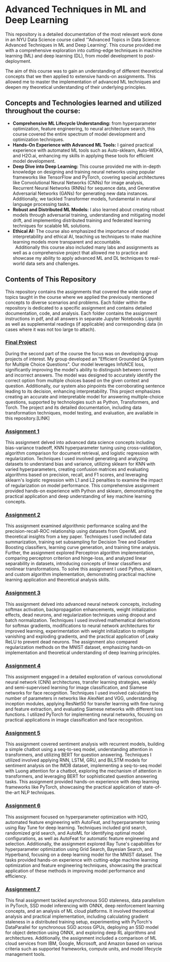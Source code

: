 # Advanced Techniques in ML and Deep Learning

This repository is a detailed documentation of the most relevant work done in an  NYU Data Science course called ‘"Advanced Topics in Data Science: Advanced Techniques in ML and Deep Learning’. This course provided me with a comprehensive exploration into cutting-edge techniques in machine learning (ML) and deep learning (DL), from model development to post-deployment.<br>

The aim of this course was to gain an understanding of different theoretical concepts that we then applied to extensive hands-on assignments. This allowed me to master the implementation of advanced ML techniques and deepen my theoretical understanding of their underlying principles.

## Concepts and Technologies learned and utilized throughout the course:
- **Comprehensive ML Lifecycle Understanding:** from hyperparameter optimization, feature engineering, to neural architecture search, this course covered the entire spectrum of model development and optimization techniques.
- **Hands-On Experience with Advanced ML Tools:** I gained practical experience with automated ML tools such as Auto-sklearn, Auto-WEKA, and H2O.ai, enhancing my skills in applying these tools for efficient model development.
- **Deep Dive into Deep Learning:** This course provided me with in-depth knowledge on designing and training neural networks using popular frameworks like TensorFlow and PyTorch, covering special architectures like Convolutional Neural Networks (CNNs) for image analysis, Recurrent Neural Networks (RNNs) for sequence data, and Generative Adversarial Networks (GANs) for generating new data instances. Additionally, we tackled Transformer models, fundamental in natural language processing tasks. 
- **Robust and Distributed ML Models:** I also learned about creating robust models through adversarial training, understanding and mitigating model drift, and implementing distributed training and federated learning techniques for scalable ML solutions.
- **Ethical AI:** The course also emphasized the importance of model interpretability and ethical AI, teaching us techniques to make machine learning models more transparent and accountable. <br>
 
Additionally this course also included many labs and assignments as well as a comprehensive project that allowed me to practice and showcase my ability to apply advanced ML and DL techniques to real-world data sets and challenges.

## Contents of This Repository

This repository contains the assignments that covered the wide range of topics taught in the course where we applied the previously mentioned concepts to diverse scenarios and problems. Each folder within the repository is dedicated to a specific assignment and contains detailed documentation, code, and analysis.
Each folder contains the assignment instructions in pdf, and all answers in separate Jupyter Notebooks (.ipynb) as well as supplemental readings (if applicable) and corresponding data (in cases where it was not too large to attach). 

### [Final Project](https://github.com/anastasia-s02/QA-system-for-MCQ)
During the second part of the course the focus was on developing group projects of interest. My group developed an "Efficient Grounded QA System for Multiple Choice Questions". Our model leverages InfoNCE loss, significantly improving the model's ability to distinguish between correct and incorrect answers. The model was designed to accurately identify the correct option from multiple choices based on the given context and question. Additionally, our system also pinpoints the corroborating sentence leading to its decision, enhancing interpretability. This project emphasizes creating an accurate and interpretable model for answering multiple-choice questions, supported by technologies such as Python, Transformers, and Torch. The project and its detailed documentation, including data transformation techniques, model testing, and evaluation, are available in this repository.[LINK]

### [Assignment 1](https://github.com/PetraIvanovic8/Advanced-Techniques-in-Machine-Learning-and-Deep-Learning/tree/2978ca6e00c5d66b61f7a2dfcdfcd1f7fab900ea/Assignment%201)
This assignment delved into advanced data science concepts including bias-variance tradeoff, KNN hyperparameter tuning using cross-validation, algorithm comparison for document retrieval, and logistic regression with regularization. Techniques I used involved generating and analyzing datasets to understand bias and variance, utilizing sklearn for KNN with varied hyperparameters, creating confusion matrices and evaluating algorithms based on precision, recall, and F1 scores, and leveraging sklearn's logistic regression with L1 and L2 penalties to examine the impact of regularization on model performance. This comprehensive assignment provided hands-on experience with Python and sklearn, demonstrating the practical application and deep understanding of key machine learning concepts.

### [Assignment 2](https://github.com/PetraIvanovic8/Advanced-Techniques-in-Machine-Learning-and-Deep-Learning/tree/2978ca6e00c5d66b61f7a2dfcdfcd1f7fab900ea/Assignment%202)
This assignment examined algorithmic performance scaling and the precision-recall-ROC relationship using datasets from OpenML and theoretical insights from a key paper. Techniques I used included data summarization, training set subsampling for Decision Tree and Gradient Boosting classifiers, learning curve generation, and training time analysis. Further, the assignment explored Perceptron algorithm implementation, comparing perceptron criterion and hinge-loss, and analyzed linear separability in datasets, introducing concepts of linear classifiers and nonlinear transformations. To solve this assignment I used Python, sklearn, and custom algorithm implementation, demonstrating practical machine learning application and theoretical analysis skills.

### [Assignment 3](https://github.com/PetraIvanovic8/Advanced-Techniques-in-Machine-Learning-and-Deep-Learning/tree/2978ca6e00c5d66b61f7a2dfcdfcd1f7fab900ea/Assignment%203)
This assignment delved into advanced neural network concepts, including softmax activation, backpropagation enhancements, weight initialization effects, dead neurons, and regularization techniques using dropout and batch normalization. Techniques I used involved mathematical derivations for softmax gradients, modifications to neural network architectures for improved learning, experimentation with weight initialization to mitigate vanishing and exploding gradients, and the practical application of Leaky ReLU to prevent dead neurons. The assignment also compared regularization methods on the MNIST dataset, emphasizing hands-on implementation and theoretical understanding of deep learning principles.

### [Assignment 4](https://github.com/PetraIvanovic8/Advanced-Techniques-in-Machine-Learning-and-Deep-Learning/tree/2978ca6e00c5d66b61f7a2dfcdfcd1f7fab900ea/Assignment%204)
This assignment engaged in a detailed exploration of various convolutional neural network (CNN) architectures, transfer learning strategies, weakly and semi-supervised learning for image classification, and Siamese networks for face recognition. Techniques I used involved calculating the number of parameters in networks like AlexNet and VGG, understanding inception modules, applying ResNet50 for transfer learning with fine-tuning and feature extraction, and evaluating Siamese networks with different loss functions. I utilized PyTorch for implementing neural networks, focusing on practical applications in image classification and face recognition.

### [Assignment 5](https://github.com/PetraIvanovic8/Advanced-Techniques-in-Machine-Learning-and-Deep-Learning/tree/2978ca6e00c5d66b61f7a2dfcdfcd1f7fab900ea/Assignment%205)
This assignment covered sentiment analysis with recurrent models, building a simple chatbot using a seq-to-seq model, understanding attention in transformers, and utilizing BERT for question answering. Techniques I utilized involved applying RNN, LSTM, GRU, and BiLSTM models for sentiment analysis on the IMDB dataset, implementing a seq-to-seq model with Luong attention for a chatbot, exploring the mechanism of attention in transformers, and leveraging BERT for sophisticated question answering tasks. This assignment provided hands-on experience with deep learning frameworks like PyTorch, showcasing the practical application of state-of-the-art NLP techniques.

### [Assignment 6](https://github.com/PetraIvanovic8/Advanced-Techniques-in-Machine-Learning-and-Deep-Learning/tree/2978ca6e00c5d66b61f7a2dfcdfcd1f7fab900ea/Assignment%206)
This assignment focused on hyperparameter optimization with H2O, automated feature engineering with AutoFeat, and hyperparameter tuning using Ray Tune for deep learning. Techniques included grid search, randomized grid search, and AutoML for identifying optimal model configurations, as well as AutoFeat for automatic feature engineering and selection. Additionally, the assignment explored Ray Tune's capabilities for hyperparameter optimization using Grid Search, Bayesian Search, and Hyperband, focusing on a deep learning model for the MNIST dataset. The tasks provided hands-on experience with cutting-edge machine learning optimization and feature engineering techniques, showcasing the practical application of these methods in improving model performance and efficiency.

### [Assignment 7](https://github.com/PetraIvanovic8/Advanced-Techniques-in-Machine-Learning-and-Deep-Learning/tree/2978ca6e00c5d66b61f7a2dfcdfcd1f7fab900ea/Assignment%207)
This final assignment tackled asynchronous SGD staleness, data parallelism in PyTorch, SSD model inferencing with ONNX, deep reinforcement learning concepts, and an analysis of ML cloud platforms. It involved theoretical analysis and practical implementation, including calculating gradient staleness in a distributed training setup, experimenting with PyTorch's DataParallel for synchronous SGD across GPUs, deploying an SSD model for object detection using ONNX, and exploring deep RL algorithms and architectures. Additionally, the assignment included a comparison of ML cloud services from IBM, Google, Microsoft, and Amazon based on various criteria such as supported frameworks, compute units, and model lifecycle management tools.
